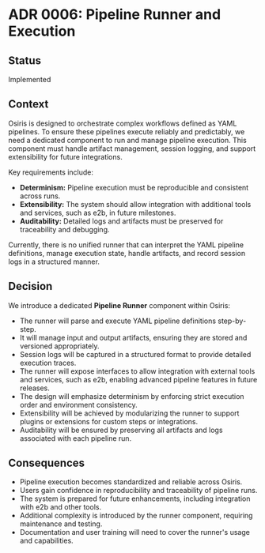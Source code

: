 # ADR 0006: Pipeline Runner and Execution

## Status
Implemented

## Context
Osiris is designed to orchestrate complex workflows defined as YAML pipelines. To ensure these pipelines execute reliably and predictably, we need a dedicated component to run and manage pipeline execution. This component must handle artifact management, session logging, and support extensibility for future integrations.

Key requirements include:

- **Determinism:** Pipeline execution must be reproducible and consistent across runs.
- **Extensibility:** The system should allow integration with additional tools and services, such as e2b, in future milestones.
- **Auditability:** Detailed logs and artifacts must be preserved for traceability and debugging.

Currently, there is no unified runner that can interpret the YAML pipeline definitions, manage execution state, handle artifacts, and record session logs in a structured manner.

## Decision
We introduce a dedicated **Pipeline Runner** component within Osiris:

- The runner will parse and execute YAML pipeline definitions step-by-step.
- It will manage input and output artifacts, ensuring they are stored and versioned appropriately.
- Session logs will be captured in a structured format to provide detailed execution traces.
- The runner will expose interfaces to allow integration with external tools and services, such as e2b, enabling advanced pipeline features in future releases.
- The design will emphasize determinism by enforcing strict execution order and environment consistency.
- Extensibility will be achieved by modularizing the runner to support plugins or extensions for custom steps or integrations.
- Auditability will be ensured by preserving all artifacts and logs associated with each pipeline run.

## Consequences
- Pipeline execution becomes standardized and reliable across Osiris.
- Users gain confidence in reproducibility and traceability of pipeline runs.
- The system is prepared for future enhancements, including integration with e2b and other tools.
- Additional complexity is introduced by the runner component, requiring maintenance and testing.
- Documentation and user training will need to cover the runner's usage and capabilities.
